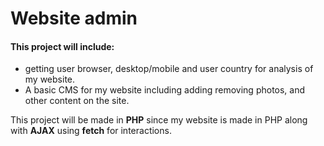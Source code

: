 # Website admin

#### This project will include:

- getting user browser, desktop/mobile and user country for analysis of my website.
- A basic CMS for my website including adding removing photos, and other content on the site.

This project will be made in **PHP** since my website is made in PHP along with **AJAX** using **fetch** for interactions.
